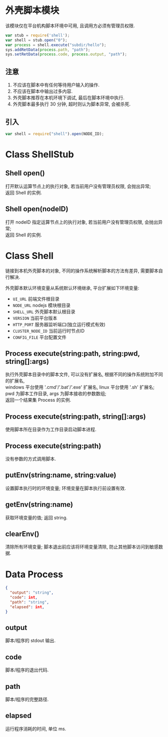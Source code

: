 # 外壳脚本模块

该模块仅在平台机构脚本环境中可用, 且调用方必须有管理员权限.

```javascript
var stub = require('shell');
var shell = stub.open("0");
var process = shell.execute("subdir/hello");
sys.addRetData(process.path, "path");
sys.setRetData(process.code, process.output, "path");
```

## 注意

1. 不应该在脚本中有任何等待用户输入的操作.
3. 不应该在脚本中输出过多内容.
4. 外壳脚本推荐在本机环境下调试, 最后在脚本环境中执行.
5. 外壳脚本最多执行 30 分钟, 超时则认为脚本异常, 会被杀死.


## 引入

```javascript
var shell = require("shell").open(NODE_ID);
```


# Class ShellStub


## Shell open()

打开默认运算节点上的执行对象, 若当前用户没有管理员权限, 会抛出异常;  
返回 Shell 的实例.


## Shell open(nodeID)

打开 nodeID 指定运算节点上的执行对象, 若当前用户没有管理员权限, 会抛出异常;  
返回 Shell 的实例.


# Class Shell

链接到本机外壳脚本的对象, 不同的操作系统解析脚本的方法有差异, 需要脚本自行解决.

外壳脚本默认环境变量从系统默认环境继承, 平台扩展如下环境变量:

* `UI_URL` 前端文件根目录
* `NODE_URL` nodejs 模块根目录
* `SHELL_URL` 外壳脚本默认根目录
* `VERSION` 当前平台版本
* `HTTP_PORT` 服务器监听端口(独立运行模式有效)
* `CLUSTER_NODE_ID` 当前运行时节点ID
* `CONFIG_FILE` 平台配置文件


## Process execute(string:path, string:pwd, string[]:args)

执行外壳脚本目录中的脚本文件, 可以没有扩展名, 根据不同的操作系统附加不同的扩展名,  
windows 平台使用 '.cmd'/'.bat'/'.exe' 扩展名, linux 平台使用 '.sh' 扩展名;  
pwd 为脚本工作目录, args 为脚本接收的参数数组;  
返回一个结果集 Process 的实例.


## Process execute(string:path, string[]:args)

使用脚本所在目录作为工作目录启动脚本进程.


## Process execute(string:path)

没有参数的方式调用脚本.


## putEnv(string:name, string:value)

设置脚本执行时的环境变量; 环境变量在脚本执行前设置有效.


## getEnv(string:name)

获取环境变量的值; 返回 string.


## clearEnv()

清除所有环境变量; 
脚本退出前应该将环境变量清除, 防止其他脚本访问到敏感数据.


# Data Process

```JSON
{
  "output": "string",
  "code": int,
  "path": "string",
  "elapsed": int,
}
```

## output

脚本/程序的 stdout 输出.

## code

脚本/程序的退出代码.

## path

脚本/程序的完整路径.

## elapsed

运行程序消耗的时间, 单位 ms.